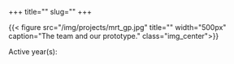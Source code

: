 +++
title=""
slug=""
+++


{{< figure src="/img/projects/mrt_gp.jpg" title="" width="500px" caption="The team and our prototype." class="img_center">}}




Active year(s): 
